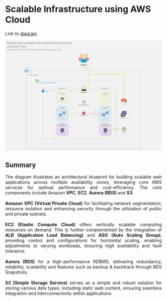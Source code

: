 # Scalable Infrastructure using AWS Cloud

Link to [diagram](https://miro.com/app/board/uXjVNhM6xNM=/?share_link_id=567410157721)

![](./FinalArchitecture.png)

## Summary
<div style="text-align: justify">
The diagram illustrates an architectural blueprint for building scalable web applications across multiple availability zones, leveraging core AWS services for optimal performance and cost-efficiency. The core components include Amazon <b>VPC</b>, <b>EC2</b>, <b>Aurora (RDS)</b> and <b>S3</b>. <br><br>
<b>Amazon VPC (Virtual Private Cloud)</b> for facilitating network segmentation, resource isolation and enhancing security through the utilization of public and private subnets. <br><br>
<b>EC2 (Elastic Compute Cloud)</b> offers vertically scalable computing resources on demand. This is further complemented by the integration of <b>ALB (Application Load Balancing)</b> and <b>ASG (Auto Scaling Group)</b>, providing control and configurations for horizontal scaling, enabling adjustments to varying workloads, ensuring high availability and fault tolerance.
<br><br>
<b>Aurora (RDS)</b> for a high-performance RDBMS, delivering redundancy, reliability, scalability and features such as backup & backtrack through RDS Snapshots. <br><br>
<b>S3 (Simple Storage Service)</b> serves as a simple and robust solution for storing various data types, including static web content, ensuring seamless integration and interconnectivity within applications.
</div>
